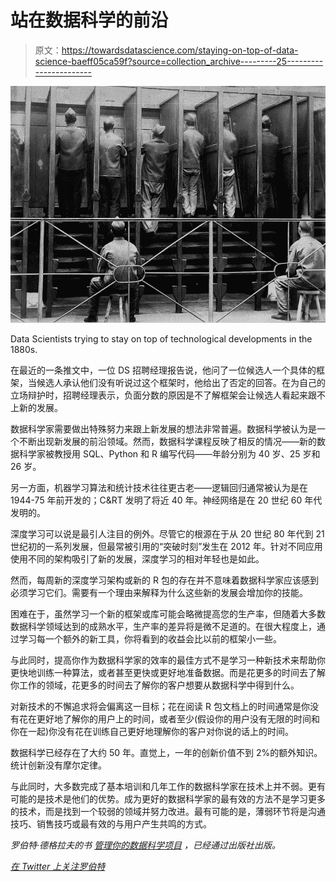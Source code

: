 # 站在数据科学的前沿

> 原文：<https://towardsdatascience.com/staying-on-top-of-data-science-baeff05ca59f?source=collection_archive---------25----------------------->

![](img/3ba18d3085e060cba0ac854a3dae1258.png)

Data Scientists trying to stay on top of technological developments in the 1880s.

在最近的一条推文中，一位 DS 招聘经理报告说，他问了一位候选人一个具体的框架，当候选人承认他们没有听说过这个框架时，他给出了否定的回答。在为自己的立场辩护时，招聘经理表示，负面分数的原因是不了解框架会让候选人看起来跟不上新的发展。

数据科学家需要做出特殊努力来跟上新发展的想法非常普遍。数据科学被认为是一个不断出现新发展的前沿领域。然而，数据科学课程反映了相反的情况——新的数据科学家被教授用 SQL、Python 和 R 编写代码——年龄分别为 40 岁、25 岁和 26 岁。

另一方面，机器学习算法和统计技术往往更古老——逻辑回归通常被认为是在 1944-75 年前开发的；C&RT 发明了将近 40 年。神经网络是在 20 世纪 60 年代发明的。

深度学习可以说是最引人注目的例外。尽管它的根源在于从 20 世纪 80 年代到 21 世纪初的一系列发展，但最常被引用的“突破时刻”发生在 2012 年。针对不同应用使用不同的架构吸引了新的发展，深度学习的相对年轻也是如此。

然而，每周新的深度学习架构或新的 R 包的存在并不意味着数据科学家应该感到必须学习它们。需要有一个理由来解释为什么这些新的发展会增加你的技能。

困难在于，虽然学习一个新的框架或库可能会略微提高您的生产率，但随着大多数数据科学领域达到的成熟水平，生产率的差异将是微不足道的。在很大程度上，通过学习每一个额外的新工具，你将看到的收益会比以前的框架小一些。

与此同时，提高你作为数据科学家的效率的最佳方式不是学习一种新技术来帮助你更快地训练一种算法，或者甚至更快或更好地准备数据。而是花更多的时间去了解你工作的领域，花更多的时间去了解你的客户想要从数据科学中得到什么。

对新技术的不懈追求将会偏离这一目标；花在阅读 R 包文档上的时间通常是你没有花在更好地了解你的用户上的时间，或者至少(假设你的用户没有无限的时间和你在一起)你没有花在训练自己更好地理解你的客户对你说的话上的时间。

数据科学已经存在了大约 50 年。直觉上，一年的创新价值不到 2%的额外知识。统计创新没有摩尔定律。

与此同时，大多数完成了基本培训和几年工作的数据科学家在技术上并不弱。更有可能的是技术是他们的优势。成为更好的数据科学家的最有效的方法不是学习更多的技术，而是找到一个较弱的领域并努力改进。最有可能的是，薄弱环节将是沟通技巧、销售技巧或最有效的与用户产生共鸣的方式。

*罗伯特·德格拉夫的书* [*管理你的数据科学项目*](https://www.amazon.com/Managing-Your-Data-Science-Projects/dp/1484249062/ref=pd_rhf_ee_p_img_1?_encoding=UTF8&psc=1&refRID=4X4S14FQEBKHZSDYYMZY) *，已经通过出版社出版。*

[*在 Twitter 上关注罗伯特*](https://twitter.com/RobertdeGraaf2)